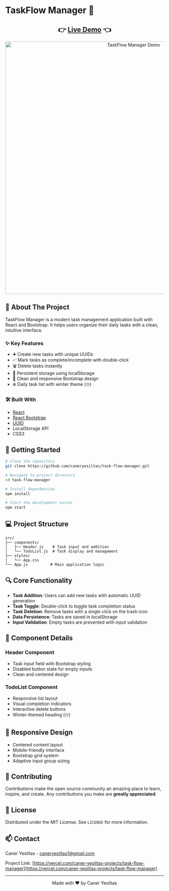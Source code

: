 # TaskFlow Manager 🚀

<div align="center">
  <h2>
    👉 <a href="https://task-flow-manager.vercel.app/">Live Demo</a> 👈
  </h2>
</div>

<div align="center">
  <img src="./assets/demo.gif" alt="TaskFlow Manager Demo" width="800"/>
</div>

## 📌 About The Project

TaskFlow Manager is a modern task management application built with React and Bootstrap. It helps users organize their daily tasks with a clean, intuitive interface.

### ✨ Key Features

- ➕ Create new tasks with unique UUIDs
- ✅ Mark tasks as complete/incomplete with double-click
- 🗑️ Delete tasks instantly
- 💾 Persistent storage using localStorage
- 🎨 Clean and responsive Bootstrap design
- ❄️ Daily task list with winter theme (☃️)

### 🛠️ Built With

- [React](https://reactjs.org/)
- [React Bootstrap](https://react-bootstrap.github.io/)
- [UUID](https://github.com/uuidjs/uuid)
- LocalStorage API
- CSS3

## 🚀 Getting Started

```bash
# Clone the repository
git clone https://github.com/caneryesiltas/task-flow-manager.git

# Navigate to project directory
cd task-flow-manager

# Install dependencies
npm install

# Start the development server
npm start
```

## 💻 Project Structure

```
src/
├── components/
│   ├── Header.js    # Task input and addition
│   └── TodoList.js  # Task display and management
├── styles/
│   └── App.css
└── App.js          # Main application logic
```

## 🔍 Core Functionality

- **Task Addition**: Users can add new tasks with automatic UUID generation
- **Task Toggle**: Double-click to toggle task completion status
- **Task Deletion**: Remove tasks with a single click on the trash icon
- **Data Persistence**: Tasks are saved in localStorage
- **Input Validation**: Empty tasks are prevented with input validation

## 🎯 Component Details

### Header Component
- Task input field with Bootstrap styling
- Disabled button state for empty inputs
- Clean and centered design

### TodoList Component
- Responsive list layout
- Visual completion indicators
- Interactive delete buttons
- Winter-themed heading (☃️)

## 📱 Responsive Design

- Centered content layout
- Mobile-friendly interface
- Bootstrap grid system
- Adaptive input group sizing

## 🤝 Contributing

Contributions make the open source community an amazing place to learn, inspire, and create. Any contributions you make are **greatly appreciated**.

## 📄 License

Distributed under the MIT License. See `LICENSE` for more information.

## 📫 Contact

Caner Yesiltas - caneryesiltas1@gmail.com

Project Link: [https://vercel.com/caner-yesiltas-projects/task-flow-manager](https://vercel.com/caner-yesiltas-projects/task-flow-manager)

---

<div align="center">
  Made with ❤️ by Caner Yesiltas
</div>